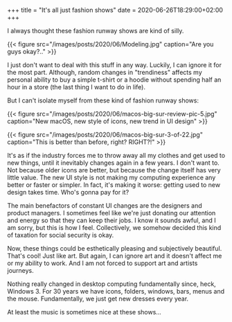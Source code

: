 +++
title = "It's all just fashion shows"
date = 2020-06-26T18:29:00+02:00
+++


I always thought these fashion runway shows are kind of silly.

{{< figure src="/images/posts/2020/06/Modeling.jpg" caption="Are you guys okay?.." >}}

I just don't want to deal with this stuff in any way. Luckily, I can ignore it for the most part. Although, random changes in "trendiness" affects my personal ability to buy a simple t-shirt or a hoodie without spending half an hour in a store (the last thing I want to do in life).

But I can't isolate myself from these kind of fashion runway shows:

{{< figure src="/images/posts/2020/06/macos-big-sur-review-pic-5.jpg" caption="New macOS, new style of icons, new trend in UI design" >}}

{{< figure src="/images/posts/2020/06/macos-big-sur-3-of-22.jpg" caption="This is better than before, right? RIGHT?!" >}}

It's as if the industry forces me to throw away all my clothes and get used to new things, until it inevitably changes again in a few years. I don't want to. Not because older icons are better, but because the change itself has very little value. The new UI style is not making my computing experience any better or faster or simpler. In fact, it's making it worse: getting used to new design takes time. Who's gonna pay for it?

The main benefactors of constant UI changes are the designers and product managers. I sometimes feel like we're just donating our attention and energy so that they can keep their jobs. I know it sounds awful, and I am sorry, but this is how I feel. Collectively, we somehow decided this kind of taxation for social security is okay.

Now, these things could be esthetically pleasing and subjectively beautiful. That's cool! Just like art. But again, I can ignore art and it doesn't affect me or my ability to work. And I am not forced to support art and artists journeys.

Nothing really changed in desktop computing fundamentally since, heck, Windows 3. For 30 years we have icons, folders, windows, bars, menus and the mouse. Fundamentally, we just get new dresses every year.

At least the music is sometimes nice at these shows...
